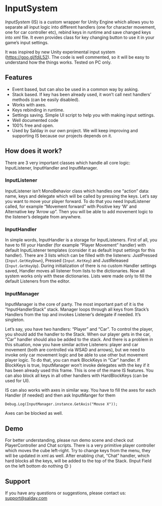 ﻿# InputSystem
_InputSystem_ (IS) is a custom wrapper for Unity Engine which allows you to separate all input logic into different handlers (one for character movement, one for car controller etc), rebind keys in runtime and save changed keys into xml file. It even provides class for key changing button to use it in your game’s input settings.

It was inspired by new Unity experimental input system (https://goo.gl/fdjL52). The code is well commented, so it will be easy to understand how the things works. Tested on PC only.
## Features
*	Event based, but can also be used in a common way by asking.
*	Stack based. If key has been already used, it won’t call next handlers’ methods (can be easily disabled).
*	Works with axes. 
*	Keys rebinding in runtime.
*	Settings saving. Simple UI script to help you with making input settings.
*	Well documented code
*	100% free and open.
*	Used by Salday in our own project. We will keep improving and supporting IS because our projects depends on it.

## How does it work?
There are 3 very important classes which handle all core logic: InputListener, InputHandler and InputManager.

### InputListener
InputListener isn’t MonoBehavior class which handles one “action” data: name, keys and delegate which will be called by pressing the keys.
Let’s say you want to move your player forward. To do that you need InputListener called, for example “Movement forward” with Positive key ‘W’ and Alternative key ‘Arrow up”. Then you will be able to add movement logic to the listener’s delegate from anywhere.

### InputHandler
In simple words, InputHandler is a storage for InputListeners. 
First of all, you have to fill your Handler (for example “Player Movement” handler) with default InputListener templates (consider it as default Input settings for this handler). There are 3 lists which can be filled with the listeners: JustPressed (`Input.GetKeyDown`), Pressed (`Input.KetKey`) and JustReleased (`Input.GetKeyUp`).
During initialization of there is no custom Handler settings saved, Handler moves all listener from lists to the dictionaries. Now all system works only with these dictionaries. Lists were made only to fill the default Listeners from the editor.

### InputManager
InputManager is the core of party. The most important part of it is the “InputHandlerStack” stack. Manager loops through all keys from Stack’s Handlers from the top and invokes Listener’s delegate if needed. It’s singleton.

Let’s say, you have two handlers: “Player” and “Car”. To control the player, you should add the handler to the Stack. When our player gets in the car, “Car” handler should also be added to the stack. And there is a problem in this situation, now you have similar active Listeners: player and car movement (both are controlled via WSAD and arrows), but we need to invoke only car movement logic and be able to use other but movement player logic. To do that, you can mark BlockKeys in “Car” handler. If BlockKeys is true, InputManager won’t invoke delegates with the key if it has been already used this frame. This is one of the mane IS features.
You can also block all keys in all other handlers with HardBlockKeys (can be used for UI).

IS can also works with axes in similar way. You have to fill the axes for each Handler (if needed) and then ask InputManger for them 
```
Debug.Log(InputManager.instance.GetAxis("Mouse X"));
```
Axes can be blocked as well.

## Demo
For better understanding, please run demo scene and check out PlayerController and Chat scripts. 
There is a very primitive player controller which moves the cube left-right. Try to change keys from the menu, they will be updated in xml as well.
After enabling chat, “Chat” handler, which hard blocks all the keys, will be added to the top of the Stack. (Input Field on the left bottom do nothing 😊 )

## Support
If you have any questions or suggestions, please contact us: support@salday.com


